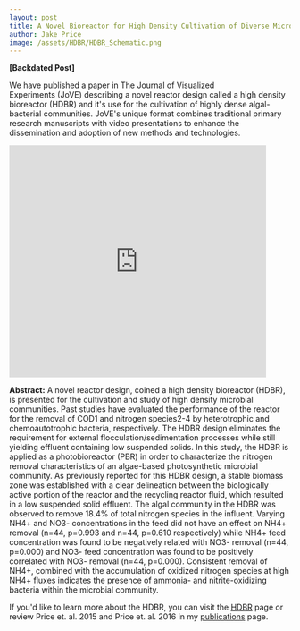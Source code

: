 ```yaml
---
layout: post
title: A Novel Bioreactor for High Density Cultivation of Diverse Microbial Communities
author: Jake Price
image: /assets/HDBR/HDBR_Schematic.png
---
```


**[Backdated Post]**

We have published a paper in The Journal of Visualized Experiments (JoVE) describing a novel reactor design called a high density bioreactor (HDBR) and it's use for the cultivation of highly dense algal-bacterial communities. JoVE's unique format combines traditional primary research manuscripts with video presentations to enhance the dissemination and adoption of new methods and technologies.

<iframe src="https://www.jove.com/embed/player?id=53443&amp;access=9urnefem&amp;t=1&amp;s=1" width="460" height="415" frameborder="0" marginwidth="0" scrolling="no" allowfullscreen="allowfullscreen"><a title="A Novel Bioreactor for High Density Cultivation of Diverse Microbial Communities" href="http://www.jove.com/video/53443/a-novel-bioreactor-for-high-density-cultivation-diverse-microbial">A Novel Bioreactor for High Density Cultivation of Diverse Microbial Communities</a>&nbsp;

&nbsp;

</iframe>

**Abstract:**
A novel reactor design, coined a high density bioreactor (HDBR), is presented for the cultivation and study of high density microbial communities. Past studies have evaluated the performance of the reactor for the removal of COD1 and nitrogen species2-4 by heterotrophic and chemoautotrophic bacteria, respectively. The HDBR design eliminates the requirement for external flocculation/sedimentation processes while still yielding effluent containing low suspended solids. In this study, the HDBR is applied as a photobioreactor (PBR) in order to characterize the nitrogen removal characteristics of an algae-based photosynthetic microbial community. As previously reported for this HDBR design, a stable biomass zone was established with a clear delineation between the biologically active portion of the reactor and the recycling reactor fluid, which resulted in a low suspended solid effluent. The algal community in the HDBR was observed to remove 18.4% of total nitrogen species in the influent. Varying NH4+ and NO3- concentrations in the feed did not have an effect on NH4+ removal (n=44, p=0.993 and n=44, p=0.610 respectively) while NH4+ feed concentration was found to be negatively related with NO3- removal (n=44, p=0.000) and NO3- feed concentration was found to be positively correlated with NO3- removal (n=44, p=0.000). Consistent removal of NH4+, combined with the accumulation of oxidized nitrogen species at high NH4+ fluxes indicates the presence of ammonia- and nitrite-oxidizing bacteria within the microbial community.


If you'd like to learn more about the HDBR, you can visit the [HDBR](https://jacobrprice.github.io/pages/HDBR.html) page or review Price et. al. 2015 and Price et. al. 2016 in my [publications](https://jacobrprice.github.io/2-publications.html) page.  

